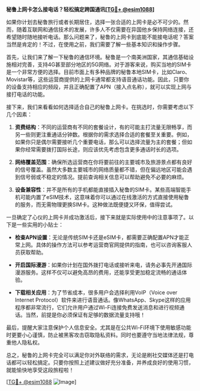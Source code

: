 **秘鲁上网卡怎么接电话？轻松搞定跨国通讯[[TG💪+ @esim1088](https://t.me/s/esim1088)]**

如果你计划去秘鲁旅行或者长期居住，选择一张合适的上网卡是必不可少的。然而，随着互联网和通信技术的发展，许多人不仅需要在异国他乡保持网络连接，还希望随时随地接听电话。那么问题来了，秘鲁的上网卡到底能不能接电话呢？答案当然是肯定的！不过，在使用之前，我们需要了解一些基本知识和操作步骤。

首先，让我们来了解一下秘鲁的通信环境。秘鲁是一个南美洲国家，其通信基础设施相对完善，支持4G甚至部分地区的5G网络。对于游客来说，购买当地的SIM卡是一个非常方便的选择。目前市面上有多种品牌的秘鲁本地SIM卡，比如Claro、Movistar等，这些运营商提供的上网卡通常都支持语音通话功能。因此，只要你的设备支持相应的频段，并且正确配置了APN（接入点名称），就可以实现上网与接打电话的功能。

接下来，我们来看看如何选择适合自己的秘鲁上网卡。在挑选时，你需要考虑以下几个因素：

1. **资费结构**：不同的运营商有不同的套餐设计，有的可能主打流量无限畅享，而另一些则更注重通话分钟数。根据你的需求选择合适的套餐至关重要。例如，如果你只是偶尔需要接听几个重要电话，那么可以选择流量为主的套餐；但如果你经常需要拨打国际长途，则应该优先考虑包含更多通话时长的选项。

2. **网络覆盖范围**：确保所选运营商在你将要前往的主要城市及旅游景点都有良好的信号覆盖。虽然大多数主要城市的网络质量都不错，但在偏远地区可能会遇到信号弱或不稳定的情况。提前查询相关信息可以帮助避免不必要的麻烦。

3. **设备兼容性**：并不是所有的手机都能直接插入秘鲁的SIM卡。某些高端智能手机可能内置了eSIM技术，这意味着你可以通过在线激活的方式直接使用秘鲁的服务，而无需物理更换SIM卡。这种做法既便捷又环保，值得尝试。

一旦确定了心仪的上网卡并成功激活后，接下来就是实际使用中的注意事项了。以下是一些实用的小贴士：

- **检查APN设置**：无论是传统SIM卡还是eSIM卡，都需要正确配置APN才能正常上网。具体的操作方法可以参考运营商官网提供的指南，也可以咨询客服人员获取帮助。
  
- **开启国际漫游**：如果你计划在国外拨打电话或接听来电，请务必事先开通国际漫游服务。这样不仅可以避免高昂的费用，还能享受更加稳定流畅的通话体验。

- **下载相关应用**：为了节省成本，很多用户会选择利用VoIP（Voice over Internet Protocol）软件来进行语音通话。像WhatsApp、Skype这样的应用程序都非常流行，它们允许用户通过Wi-Fi连接免费发送消息和进行视频通话。当然，前提是你必须保证有足够的数据流量支持哦！

最后，提醒大家注意保护个人信息安全。尤其是在公共Wi-Fi环境下使用敏感功能时更要小心谨慎，防止被黑客攻击窃取隐私资料。同时也要遵守当地法律法规，尊重他人隐私权。

总之，秘鲁的上网卡完全可以满足你对外联络的需求，无论是刷社交媒体还是打电话都可以轻松搞定。只要你按照上述建议做好充分准备，并养成良好的使用习惯，就能愉快地享受这段旅程啦！

[[TG💪+ @esim1088](https://t.me/s/esim1088) ![Image](https://i.postimg.cc/4NQfJmqS/Snipaste-2025-05-13-00-14-12.png)]